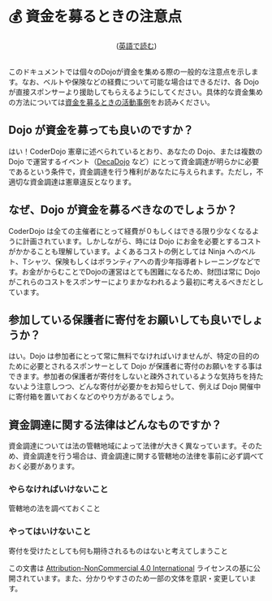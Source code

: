 # 💰 資金を募るときの注意点
<center>(<a href="/docs/fundraising-guidelines_en">英語で読む</a>)</center>
<br/>

このドキュメントでは個々のDojoが資金を集める際の一般的な注意点を示します。なお、ベルトや保険などの経費について可能な場合はできるだけ、各 Dojo が直接スポンサーより援助してもらえるようにしてください。具体的な資金集めの方法については[資金を募るときの活動事例](/docs/fundraising-methods)をお読みください。

## Dojo が資金を募っても良いのですか？

はい！CoderDojo 憲章に述べられているとおり、あなたの Dojo、または複数の Dojo で運営するイベント（[DecaDojo](https://decadojo.coderdojo.jp/) など）にとって資金調達が明らかに必要であるという条件で，資金調達を行う権利があなたに与えられます。ただし，不適切な資金調達は憲章違反となります。

## なぜ、Dojo が資金を募るべきなのでしょうか？

CoderDojo は全ての主催者にとって経費が０もしくはできる限り少なくなるように計画されています。しかしながら、時には Dojo にお金を必要とするコストがかかることも理解しています。よくあるコストの例としては Ninja へのベルト、Tシャツ、保険もしくはボランティアへの青少年指導者トレーニングなどです。お金がからむことでDojoの運営はとても困難になるため、財団は常に Dojo がこれらのコストをスポンサーによりまかなわれるよう最初に考えるべきだとしています。

## 参加している保護者に寄付をお願いしても良いでしょうか？

はい。Dojo は参加者にとって常に無料でなければいけませんが、特定の目的のために必要とされるスポンサーとして Dojo が保護者に寄付のお願いをする事はできます。参加者の保護者が寄付をしないと疎外されているような気持ちを持たないよう注意しつつ、どんな寄付が必要かをお知らせして、例えば Dojo 開催中に寄付箱を置いておくなどのやり方があるでしょう。

## 資金調達に関する法律はどんなものですか？

資金調達については法の管轄地域によって法律が大きく異なっています。そのため、資金調達を行う場合は、資金調達に関する管轄地の法律を事前に必ず調べておく必要があります。

### やらなければいけないこと
管轄地の法を調べておくこと 

### やってはいけないこと
寄付を受けたとしても何も期待されるものはないと考えてしまうこと
<br/>

この文書は [Attribution-NonCommercial 4.0 International](https://creativecommons.org/licenses/by-nc/4.0/deed.ja) ライセンスの基に公開されています。また、分かりやすさのため一部の文体を意訳・変更しています。

